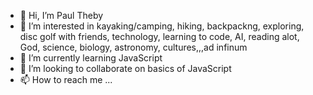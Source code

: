 - 👋 Hi, I’m Paul Theby
- 👀 I’m interested in kayaking/camping, hiking, backpackng, exploring, disc golf with friends, technology, learning to code, AI, reading alot, God, science, biology, astronomy, cultures,,,ad infinum
- 🌱 I’m currently learning JavaScript
- 💞️ I’m looking to collaborate on basics of JavaScript
- 📫 How to reach me ...

<!---
Ptheby/Ptheby is a ✨ special ✨ repository because its `README.md` (this file) appears on your GitHub profile.
You can click the Preview link to take a look at your changes.
--->
